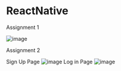 # ReactNative
Assignment 1

![image](https://github.com/b2editsun/ReactNative/assets/138751676/1dc2a280-97f1-444e-b8de-3409e9be1598)

Assignment 2

Sign Up Page
![image](https://github.com/b2editsun/ReactNative/assets/138751676/a7126eb2-8496-4b37-9cd9-b526be97a13e)
Log in Page
![image](https://github.com/b2editsun/ReactNative/assets/138751676/01c52aa2-c2c0-42a2-a692-206e5d9450d9)



